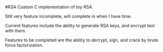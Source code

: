#RSA
Custom C implementation of toy RSA.

Still very feature incomplete, will complete in when I have time.

Current features include the ability to generate RSA keys, and encrypt text with them.

Features to be completed are the ability to decrypt, sign, and crack by brute force factorization.

